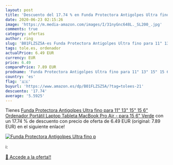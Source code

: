 ```yaml
---
layout: post
title: 'Descuento del 17.74 % en Funda Protectora Antigolpes Ultra fino p'
date: 2020-06-23 02:15:26
image: 'https://m.media-amazon.com/images/I/31nyGnc648L._SL200_.jpg'
comments: true
category: ofertas
author: ring
slug: 'B01FLZSZ5A-es Funda Protectora Antigolpes Ultra fino para 11" 13" 15" 15...'
tags: tole.es, ordenador
actualPrice: 6.49 EUR
currency: EUR
price: 6.49
comparePrice: 7.89 EUR
prodname: 'Funda Protectora Antigolpes Ultra fino para 11" 13" 15" 15 6" Ordenador Portátil Laptop Tableta MacBook Pro Air - para 15 6"  Verde'
country: 'es'
flag: '🇪🇸'
buyurl: 'https://www.amazon.es/dp/B01FLZSZ5A/?tag=tolees-21'
descuento: '17.74'
average: '5.5925'
---
```


Tienes [Funda Protectora Antigolpes Ultra fino para 11" 13" 15" 15 6" Ordenador Portátil Laptop Tableta MacBook Pro Air - para 15 6"  Verde](https://www.amazon.es/dp/B01FLZSZ5A/?tag=tolees-21) con un 17.74 % de descuento con precio de oferta de 6.49 EUR (original: 7.89 EUR) en el siguiente enlace!

[![Funda Protectora Antigolpes Ultra fino p](https://m.media-amazon.com/images/I/31nyGnc648L._SL200_.jpg)](https://www.amazon.es/dp/B01FLZSZ5A/?tag=tolees-21)

ℹ️:


[🛒 Accede a la oferta!!](https://www.amazon.es/dp/B01FLZSZ5A/?tag=tolees-21)
